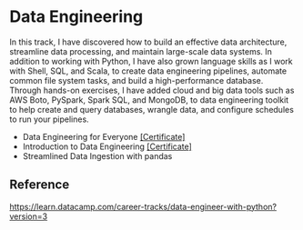 # Data Engineering

In this track, I have discovered how to build an effective data architecture, streamline data processing, and maintain large-scale data systems. In addition to working with Python, I have also grown language skills as I work with Shell, SQL, and Scala, to create data engineering pipelines, automate common file system tasks, and build a high-performance database. Through hands-on exercises, I have added cloud and big data tools such as AWS Boto, PySpark, Spark SQL, and MongoDB, to data engineering toolkit to help create and query databases, wrangle data, and configure schedules to run your pipelines. 

- Data Engineering for Everyone [[Certificate]](https://github.com/minji-mia/data-engineering/blob/main/certificate/Data%20Engineering%20for%20everyone.pdf)
- Introduction to Data Engineering [[Certificate]](https://github.com/minji-mia/data-engineering/blob/main/certificate/Introduction%20to%20Data%20Engineering.pdf)
- Streamlined Data Ingestion with pandas

## Reference
https://learn.datacamp.com/career-tracks/data-engineer-with-python?version=3
